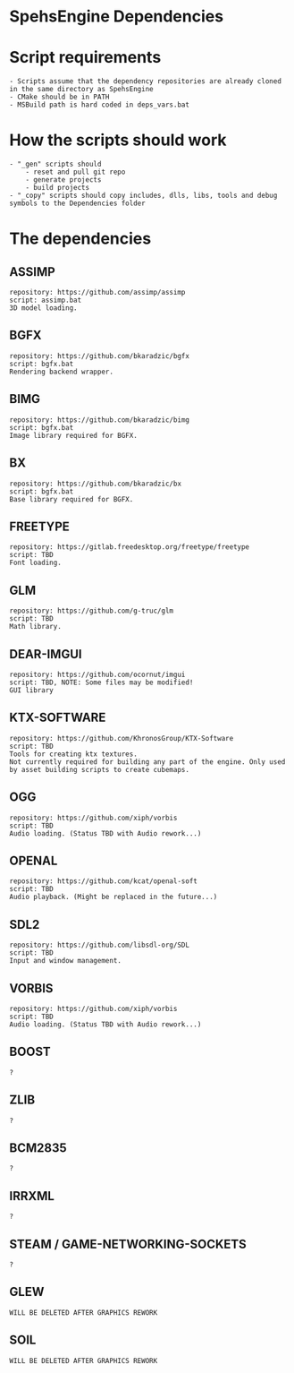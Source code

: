 # SpehsEngine Dependencies


# Script requirements
    - Scripts assume that the dependency repositories are already cloned in the same directory as SpehsEngine
    - CMake should be in PATH
    - MSBuild path is hard coded in deps_vars.bat


# How the scripts should work
    - "_gen" scripts should
        - reset and pull git repo
        - generate projects
        - build projects
    - "_copy" scripts should copy includes, dlls, libs, tools and debug symbols to the Dependencies folder


# The dependencies

## ASSIMP
    repository: https://github.com/assimp/assimp
    script: assimp.bat
    3D model loading.
## BGFX
    repository: https://github.com/bkaradzic/bgfx
    script: bgfx.bat
    Rendering backend wrapper.
## BIMG
    repository: https://github.com/bkaradzic/bimg
    script: bgfx.bat
    Image library required for BGFX.
## BX
    repository: https://github.com/bkaradzic/bx
    script: bgfx.bat
    Base library required for BGFX.
## FREETYPE
    repository: https://gitlab.freedesktop.org/freetype/freetype
    script: TBD
    Font loading.
## GLM
    repository: https://github.com/g-truc/glm
    script: TBD
    Math library.
## DEAR-IMGUI
    repository: https://github.com/ocornut/imgui
    script: TBD, NOTE: Some files may be modified!
    GUI library
## KTX-SOFTWARE
    repository: https://github.com/KhronosGroup/KTX-Software
    script: TBD
    Tools for creating ktx textures.
    Not currently required for building any part of the engine. Only used by asset building scripts to create cubemaps.
## OGG
    repository: https://github.com/xiph/vorbis
    script: TBD
    Audio loading. (Status TBD with Audio rework...)
## OPENAL
    repository: https://github.com/kcat/openal-soft
    script: TBD
    Audio playback. (Might be replaced in the future...)
## SDL2
    repository: https://github.com/libsdl-org/SDL
    script: TBD
    Input and window management.
## VORBIS
    repository: https://github.com/xiph/vorbis
    script: TBD
    Audio loading. (Status TBD with Audio rework...)

## BOOST
    ?
## ZLIB
    ?
## BCM2835
    ?
## IRRXML
    ?
## STEAM / GAME-NETWORKING-SOCKETS
    ?
    
## GLEW
    WILL BE DELETED AFTER GRAPHICS REWORK
## SOIL
    WILL BE DELETED AFTER GRAPHICS REWORK
